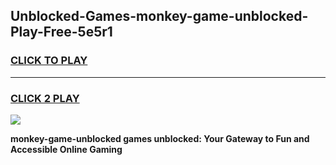
## Unblocked-Games-monkey-game-unblocked-Play-Free-5e5r1
<h3>
<a href="https://premium76.site?title=monkey-game-unblocked&ref=22A">CLICK TO PLAY</a></h3>
<hr>

<h3>
<a href="https://premium76.site?title=monkey-game-unblocked&ref=22A">CLICK 2 PLAY</a>
  
</h3>

<a href="https://premium76.site?title=monkey-game-unblocked&ref=22A"><img src="https://clearcache.store/games.png"></a>


**monkey-game-unblocked games unblocked: Your Gateway to Fun and Accessible Online Gaming**
